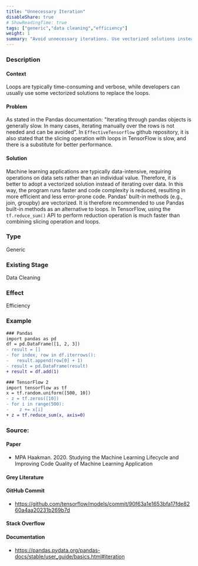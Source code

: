 ```yaml
---
title: "Unnecessary Iteration"
disableShare: true
# ShowReadingTime: true
tags: ["generic","data cleaning","efficiency"]
weight: 1
summary: "Avoid unnecessary iterations. Use vectorized solutions instead of loops."
---
```


### Description

#### Context
Loops are typically time-consuming and verbose, while developers can usually use some vectorized solutions to replace the loops.

#### Problem
As stated in the Pandas documentation: "Iterating through pandas objects is generally slow. In many cases, iterating manually over the rows is not needed and can be avoided". In `EffectiveTensorflow` github repository, it is also stated that the slicing operation with loops in TensorFlow is slow, and there is a substitute for better performance.

#### Solution
Machine learning applications are typically data-intensive, requiring operations on data sets rather than an individual value. Therefore, it is better to adopt a vectorized solution instead of iterating over data. In this way, the program runs faster and code complexity is reduced, resulting in more efficient and less error-prone code. Pandas' built-in methods (e.g., join, groupby) are vectorized. It is therefore recommended to use Pandas built-in methods as an alternative to loops. In TensorFlow, using the `tf.reduce_sum()` API to perform reduction operation is much faster than combining slicing operation and loops.

### Type

Generic

### Existing Stage

Data Cleaning

### Effect

Efficiency

### Example

```diff
### Pandas
import pandas as pd
df = pd.DataFrame([1, 2, 3])
- result = []
- for index, row in df.iterrows():
- 	result.append(row[0] + 1)
- result = pd.DataFrame(result)
+ result = df.add(1)

### TensorFlow 2
import tensorflow as tf
x = tf.random.uniform([500, 10])
- z = tf.zeros([10])
- for i in range(500):
-    z += x[i]
+ z = tf.reduce_sum(x, axis=0)
```

### Source:

#### Paper 
- MPA Haakman. 2020. Studying the Machine Learning Lifecycle and Improving Code Quality of Machine Learning Application

#### Grey Literature

#### GitHub Commit
- https://github.com/tensorflow/models/commit/90f63a1e1653bfa17fde8260a4aa20231b269b7d

#### Stack Overflow

#### Documentation
- https://pandas.pydata.org/pandas-docs/stable/user_guide/basics.html#iteration


